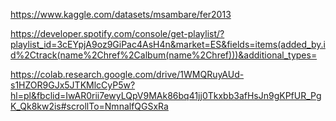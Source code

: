 https://www.kaggle.com/datasets/msambare/fer2013

https://developer.spotify.com/console/get-playlist/?playlist_id=3cEYpjA9oz9GiPac4AsH4n&market=ES&fields=items(added_by.id%2Ctrack(name%2Chref%2Calbum(name%2Chref)))&additional_types=

https://colab.research.google.com/drive/1WMQRuyAUd-s1HZOR9GJx5JTKMlcCyP5w?hl=pl&fbclid=IwAR0rii7ewyLQpV9MAk86bq41jj0Tkxbb3afHsJn9gKPfUR_PgK_Qk8kw2is#scrollTo=NmnalfQGSxRa
